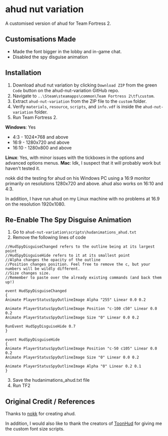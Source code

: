 # ahud nut variation

A customised version of ahud for Team Fortress 2. 

## Customisations Made
* Made the font bigger in the lobby and in-game chat.
* Disabled the spy disguise animation

## Installation

1. Download ahud nut variation by clicking `Download ZIP` from the green `Code` button on the ahud-nut-variation GitHub repo.
2. Navigate to  `..\Steam\steamapps\common\Team Fortress 2\tf\custom`.
3. Extract `ahud-nut-variation` from the ZIP file to the `custom` folder.
4. Verify `materials`, `resource`, `scripts`, and `info.vdf` is inside the `ahud-nut-variation` folder.
5. Run Team Fortress 2.

**Windows**: Yes
* 4:3 - 1024×768 and above  
* 16:9 - 1280x720 and above  
* 16:10 -  1280x800 and above  

**Linux**: Yes, with minor issues with the tickboxes in the options and advanced options menus. 
**Mac**: Idk, I suspect that it will probably work but haven't tested it. 

nokk did the testing for ahud on his Windows PC using a 16:9 monitor primarily on resolutions 1280x720 and above. ahud also works on 16:10 and 4:3. 

In addition, I have run ahud on my Linux machine with no problems at 16.9 on the resolution 1920x1080. 

## Re-Enable The Spy Disguise Animation
1. Go to `ahud-nut-variation\scripts\hudanimations_ahud.txt`
2. Remove the following lines of code
```ReScript
//HudSpyDisguiseChanged refers to the outline being at its largest point
//HudSpyDisguiseHide refers to it at its smallest point
//Alpha changes the opacity of the outline
//Position changes position. Feel free to remove the c, but your numbers will be wildly different.
//Size changes size.
//Remember to paste over the already existing commands (and back them up!)

event HudSpyDisguiseChanged
{
Animate PlayerStatusSpyOutlineImage Alpha "255" Linear 0.0 0.2

Animate PlayerStatusSpyOutlineImage Position "c-100 c50" Linear 0.0 0.2
Animate PlayerStatusSpyOutlineImage Size "0" Linear 0.0 0.2

RunEvent HudSpyDisguiseHide 0.7
}

event HudSpyDisguiseHide
{
Animate PlayerStatusSpyOutlineImage Position "c-50 c105" Linear 0.0 0.2
Animate PlayerStatusSpyOutlineImage Size "0" Linear 0.0 0.2

Animate PlayerStatusSpyOutlineImage Alpha "0" Linear 0.2 0.1
}
```
3. Save the hudanimations_ahud.txt file
4. Run TF2

## Original Credit / References
Thanks to [nokk](https://github.com/n0kk) for creating ahud.

In addition, I would also like to thank the creators of [ToonHud](https://toonhud.com/) for giving me the custom font size scripts.

